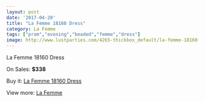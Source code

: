 ```yaml
---
layout: post
date: '2017-04-20'
title: "La Femme 18160 Dress"
category: La Femme
tags: ["prom","evening","beaded","femme","dress"]
image: http://www.lustparties.com/4265-thickbox_default/la-femme-18160-dress.jpg
---
```

La Femme 18160 Dress

On Sales: **$338**
<a href="https://www.lustparties.com/en/la-femme/1415-la-femme-18160-dress.html"><amp-img layout="responsive" width="600" height="600" src="//www.lustparties.com/4265-thickbox_default/la-femme-18160-dress.jpg" alt="La Femme 18160 Dress 0" /></a>
<a href="https://www.lustparties.com/en/la-femme/1415-la-femme-18160-dress.html"><amp-img layout="responsive" width="600" height="600" src="//www.lustparties.com/4267-thickbox_default/la-femme-18160-dress.jpg" alt="La Femme 18160 Dress 1" /></a>
<a href="https://www.lustparties.com/en/la-femme/1415-la-femme-18160-dress.html"><amp-img layout="responsive" width="600" height="600" src="//www.lustparties.com/4266-thickbox_default/la-femme-18160-dress.jpg" alt="La Femme 18160 Dress 2" /></a>

Buy it: [La Femme 18160 Dress](https://www.lustparties.com/en/la-femme/1415-la-femme-18160-dress.html "La Femme 18160 Dress")

View more: [La Femme](https://www.lustparties.com/en/4-la-femme "La Femme")